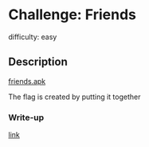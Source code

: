# Challenge: Friends
difficulty: easy

## Description
[friends.apk](./friends.apk)

The flag is created by putting it together

### Write-up
[link](./WRITEUP.md)

